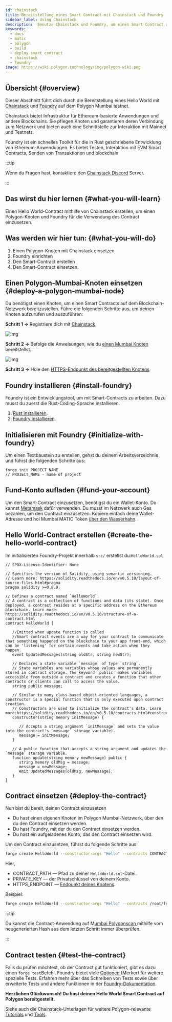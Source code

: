 ```yaml
---
id: chainstack
title: Bereitstellung eines Smart Contract mit Chainstack und Foundry
sidebar_label: Using Chainstack
description:  Benutze Chainstack und Foundry, um einen Smart Contract auf Polygon zu entwickeln.
keywords:
  - docs
  - matic
  - polygon
  - build
  - deploy smart contract
  - chainstack
  - foundry
image: https://wiki.polygon.technology/img/polygon-wiki.png
---
```


## Übersicht {#overview}

Dieser Abschnitt führt dich durch die Bereitstellung eines Hello World mit [Chainstack](https://chainstack.com/build-better-with-polygon/) und [Foundry](https://github.com/gakonst/foundry/) auf dem Polygon Mumbai testnet.

Chainstack bietet Infrastruktur für Ethereum-basierte Anwendungen und andere Blockchains. Sie pflegen Knoten und garantieren deren Verbindung zum Netzwerk und bieten auch eine Schnittstelle zur Interaktion mit Mainnet und Testnets.

Foundry ist ein schnelles Toolkit für die in Rust geschriebene Entwicklung von Ethereum-Anwendungen. Es bietet Testen, Interaktion mit EVM Smart Contracts, Senden von Transaktionen und blockchain

:::tip

Wenn du Fragen hast, kontaktiere den [<ins>Chainstack Discord</ins>](https://discord.com/invite/Cymtg2f7pX) Server.

:::

## Das wirst du hier lernen {#what-you-will-learn}

Einen Hello World-Contract mithilfe von Chainstack erstellen, um einen Polygon-Knoten und Foundry für die Verwendung des Contract einzusetzen.

## Was werden wir hier tun: {#what-you-will-do}

1. Einen Polygon-Knoten mit Chainstack einsetzen
2. Foundry einrichten
3. Den Smart-Contract erstellen
4. Den Smart-Contract einsetzen.

## Einen Polygon-Mumbai-Knoten einsetzen {#deploy-a-polygon-mumbai-node}

Du benötigst einen Knoten, um einen Smart Contracts auf dem Blockchain-Netzwerk bereitzustellen. Führe die folgenden Schritte aus, um deinen Knoten aufzurufen und auszuführen:

**Schritt 1 →** Registriere dich mit [Chainstack](https://console.chainstack.com/user/account/create)

![img](/img/chainstack/sign-up.png)

**Schritt 2 →** Befolge die Anweisungen, wie du [einen Mumbai Knoten](https://docs.chainstack.com/platform/join-a-public-network#join-a-polygon-pos-network) bereitstellst.

![img](/img/chainstack/join-network.png)

**Schritt 3 →** Hole den [HTTPS-Endpunkt des bereitgestellten Knotens](https://docs.chainstack.com/platform/view-node-access-and-credentials)

## Foundry installieren {#install-foundry}

Foundry ist ein Entwicklungstool, um mit Smart-Contracts zu arbeiten. Dazu musst du zuerst die Rust-Coding-Sprache installieren.

1. [ Rust installieren](https://www.rust-lang.org/tools/install).
1. [Foundry installieren](https://github.com/gakonst/foundry/).

## Initialisieren mit Foundry {#initialize-with-foundry}

Um einen Textbaustein zu erstellen, gehst du deinem Arbeitsverzeichnis und führst die folgenden Schritte aus:

```
forge init PROJECT_NAME
// PROJECT_NAME - name of project
```

## Fund-Konto aufladen {#fund-your-account}

Um den Smart-Contract einzusetzen, benötigst du ein Wallet-Konto. Du kannst [Metamask](https://metamask.io/) dafür verwenden. Du musst im Netzwerk auch Gas bezahlen, um den Contract einzusetzen. Kopiere einfach deine Wallet-Adresse und hol Mumbai MATIC Token [über den Wasserhahn](https://faucet.polygon.technology/).

## Hello World-Contract erstellen {#create-the-hello-world-contract}

Im initialisierten Foundry-Projekt innerhalb `src/` erstellst du:`HelloWorld.sol`

```
// SPDX-License-Identifier: None

// Specifies the version of Solidity, using semantic versioning.
// Learn more: https://solidity.readthedocs.io/en/v0.5.10/layout-of-source-files.html#pragma
pragma solidity >=0.8.9;

// Defines a contract named `HelloWorld`.
// A contract is a collection of functions and data (its state). Once deployed, a contract resides at a specific address on the Ethereum blockchain. Learn more: https://solidity.readthedocs.io/en/v0.5.10/structure-of-a-contract.html
contract HelloWorld {

   //Emitted when update function is called
   //Smart contract events are a way for your contract to communicate that something happened on the blockchain to your app front-end, which can be 'listening' for certain events and take action when they happen.
   event UpdatedMessages(string oldStr, string newStr);

   // Declares a state variable `message` of type `string`.
   // State variables are variables whose values are permanently stored in contract storage. The keyword `public` makes variables accessible from outside a contract and creates a function that other contracts or clients can call to access the value.
   string public message;

   // Similar to many class-based object-oriented languages, a constructor is a special function that is only executed upon contract creation.
   // Constructors are used to initialize the contract's data. Learn more:https://solidity.readthedocs.io/en/v0.5.10/contracts.html#constructors
   constructor(string memory initMessage) {

      // Accepts a string argument `initMessage` and sets the value into the contract's `message` storage variable).
      message = initMessage;
   }

   // A public function that accepts a string argument and updates the `message` storage variable.
   function update(string memory newMessage) public {
      string memory oldMsg = message;
      message = newMessage;
      emit UpdatedMessages(oldMsg, newMessage);
   }
}
```

## Contract einsetzen {#deploy-the-contract}

Nun bist du bereit, deinen Contract einzusetzen

* Du hast einen eigenen Knoten im Polygon Mumbai-Netzwerk, über den du den Contract einsetzen werden.
* Du hast Foundry, mit der du den Contract einsetzen werden.
* Du hast ein aufgeladenes Konto, das den Contract einsetzen wird.

Um den Contract einzusetzen, führst du folgende Schritte aus:

```bash
forge create HelloWorld --constructor-args "Hello" --contracts CONTRACT_PATH --private-key PRIVATE_KEY --rpc-url HTTPS_ENDPOINT
```

Hier,

* CONTRACT_PATH — Pfad zu deiner `HelloWorld.sol`-Datei.
* PRIVATE_KEY — der Privatschlüssel von deinem Konto.
* HTTPS_ENDPOINT — [Endpunkt deines Knotens](https://docs.chainstack.com/platform/view-node-access-and-credentials).

Beispiel:

```sh
forge create HelloWorld --constructor-args "Hello" --contracts /root/foundry/src/HelloWorld.sol --private-key d8936f6eae35c73a14ea7c1aabb8d068e16889a7f516c8abc482ba4e1489f4cd --rpc-url https://nd-123-456-789.p2pify.com/3c6e0b8a9c15224a8228b9a98ca1531d
```

:::tip

Du kannst die Contract-Anwendung auf M[<ins>umbai Polygonscan </ins>](https://mumbai.polygonscan.com/)mithilfe vom neugenerierten Hash aus dem letzten Schritt immer überprüfen.

:::

## Contract testen {#test-the-contract}

Falls du prüfen möchtest, ob der Contract gut funktioniert, gibt es dazu einen `forge test`Befehl. Foundry bietet viele [Optionen ](https://book.getfoundry.sh/reference/forge/forge-test)(Merker) für weitere spezielle Tests. Erfahren mehr über das Schreiben von Tests sowie über erweiterte Tests und andere Funktionen in der [Foundry-Dokumentation](https://book.getfoundry.sh/forge/tests).

**Herzlichen Glückwunsch! Du hast deinen Hello World Smart Contract auf Polygon bereitgestellt.**

Siehe auch die Chainstack-Unterlagen für weitere Polygon-relevante [<ins>Tutorials</ins>](https://docs.chainstack.com/tutorials/polygon/) und [<ins>Tools</ins>](https://docs.chainstack.com/operations/polygon/tools).
